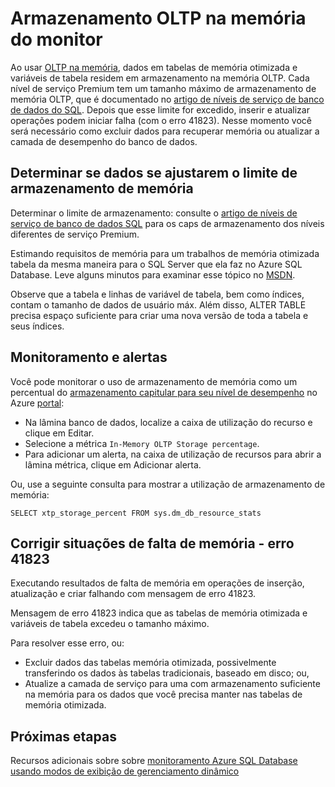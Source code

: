 <properties
    pageTitle="Monitorar o armazenamento de memória XTP | Microsoft Azure"
    description="Usarem estimativa e monitorar o armazenamento do XTP na memória, capacidade; resolver o erro de capacidade 41823"
    services="sql-database"
    documentationCenter=""
    authors="jodebrui"
    manager="jhubbard"
    editor=""/>


<tags
    ms.service="sql-database"
    ms.workload="data-management"
    ms.tgt_pltfrm="na"
    ms.devlang="na"
    ms.topic="article"
    ms.date="10/03/2016"
    ms.author="jodebrui"/>


# <a name="monitor-in-memory-oltp-storage"></a>Armazenamento OLTP na memória do monitor

Ao usar [OLTP na memória](sql-database-in-memory.md), dados em tabelas de memória otimizada e variáveis de tabela residem em armazenamento na memória OLTP. Cada nível de serviço Premium tem um tamanho máximo de armazenamento de memória OLTP, que é documentado no [artigo de níveis de serviço de banco de dados do SQL](sql-database-service-tiers.md#service-tiers-for-single-databases). Depois que esse limite for excedido, inserir e atualizar operações podem iniciar falha (com o erro 41823). Nesse momento você será necessário como excluir dados para recuperar memória ou atualizar a camada de desempenho do banco de dados.

## <a name="determine-whether-data-will-fit-within-the-in-memory-storage-cap"></a>Determinar se dados se ajustarem o limite de armazenamento de memória

Determinar o limite de armazenamento: consulte o [artigo de níveis de serviço de banco de dados SQL](sql-database-service-tiers.md#service-tiers-for-single-databases) para os caps de armazenamento dos níveis diferentes de serviço Premium.

Estimando requisitos de memória para um trabalhos de memória otimizada tabela da mesma maneira para o SQL Server que ela faz no Azure SQL Database. Leve alguns minutos para examinar esse tópico no [MSDN](https://msdn.microsoft.com/library/dn282389.aspx).

Observe que a tabela e linhas de variável de tabela, bem como índices, contam o tamanho de dados de usuário máx. Além disso, ALTER TABLE precisa espaço suficiente para criar uma nova versão de toda a tabela e seus índices.

## <a name="monitoring-and-alerting"></a>Monitoramento e alertas

Você pode monitorar o uso de armazenamento de memória como um percentual do [armazenamento capitular para seu nível de desempenho](sql-database-service-tiers.md#service-tiers-for-single-databases) no Azure [portal](https://portal.azure.com/): 

- Na lâmina banco de dados, localize a caixa de utilização do recurso e clique em Editar.
- Selecione a métrica `In-Memory OLTP Storage percentage`.
- Para adicionar um alerta, na caixa de utilização de recursos para abrir a lâmina métrica, clique em Adicionar alerta.

Ou, use a seguinte consulta para mostrar a utilização de armazenamento de memória:

    SELECT xtp_storage_percent FROM sys.dm_db_resource_stats


## <a name="correct-out-of-memory-situations---error-41823"></a>Corrigir situações de falta de memória - erro 41823

Executando resultados de falta de memória em operações de inserção, atualização e criar falhando com mensagem de erro 41823.

Mensagem de erro 41823 indica que as tabelas de memória otimizada e variáveis de tabela excedeu o tamanho máximo.

Para resolver esse erro, ou:


- Excluir dados das tabelas memória otimizada, possivelmente transferindo os dados às tabelas tradicionais, baseado em disco; ou,
- Atualize a camada de serviço para uma com armazenamento suficiente na memória para os dados que você precisa manter nas tabelas de memória otimizada.

## <a name="next-steps"></a>Próximas etapas
Recursos adicionais sobre sobre [monitoramento Azure SQL Database usando modos de exibição de gerenciamento dinâmico](sql-database-monitoring-with-dmvs.md)
